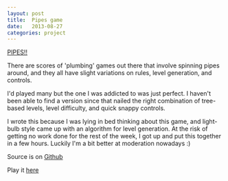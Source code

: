 ```yaml
---
layout: post
title:  Pipes game
date:   2013-08-27
categories: project
---
```


[PIPES!!](/apps/pipes/)

There are scores of 'plumbing' games out there that involve spinning
pipes around, and they all have slight variations on rules, level
generation, and controls.

I'd played many but the one I was addicted to was just perfect. I
haven't been able to find a version since that nailed the right
combination of tree-based levels, level difficulty, and quick snappy
controls.

I wrote this because I was lying in bed thinking about this game, and
light-bulb style came up with an algorithm for level generation. At
the risk of getting no work done for the rest of the week, I got up
and put this together in a few hours. Luckily I'm  a bit better at
moderation nowadays :)

Source is on [Github](http://github.com/fellowmd/pipes)

Play it [here](/apps/pipes/)
